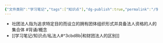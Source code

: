 ```yaml
---
{"文件类别":"学习笔记","tags":["知识点"],"dg-publish":true,"permalink":"/学习笔记/知识点/社团法人/","dgPassFrontmatter":true}
---
```


- 社团法人指为追求特定目的而设立的拥有团体组织形式并具备法人资格的人的集合体 #背诵/概念 
- [[学习笔记/知识点/私法人#^3cbd8b\|和财团法人的区别]]